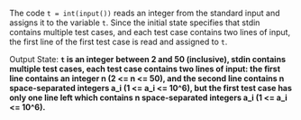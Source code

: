 The code `t = int(input())` reads an integer from the standard input and assigns it to the variable `t`. Since the initial state specifies that stdin contains multiple test cases, and each test case contains two lines of input, the first line of the first test case is read and assigned to `t`.

Output State: **`t` is an integer between 2 and 50 (inclusive), stdin contains multiple test cases, each test case contains two lines of input: the first line contains an integer n (2 <= n <= 50), and the second line contains n space-separated integers a_i (1 <= a_i <= 10^6), but the first test case has only one line left which contains n space-separated integers a_i (1 <= a_i <= 10^6).**